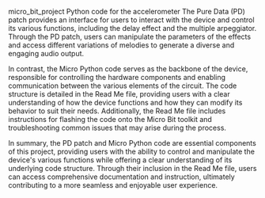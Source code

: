 micro_bit_project
Python code for the accelerometer 
The Pure Data (PD) patch provides an interface for users to interact with the device and control its various functions, including the delay effect and the multiple arpeggiator. Through the PD patch, users can manipulate the parameters of the effects and access different variations of melodies to generate a diverse and engaging audio output.

In contrast, the Micro Python code serves as the backbone of the device, responsible for controlling the hardware components and enabling communication between the various elements of the circuit. The code structure is detailed in the Read Me file, providing users with a clear understanding of how the device functions and how they can modify its behavior to suit their needs. Additionally, the Read Me file includes instructions for flashing the code onto the Micro Bit toolkit and troubleshooting common issues that may arise during the process.

In summary, the PD patch and Micro Python code are essential components of this project, providing users with the ability to control and manipulate the device's various functions while offering a clear understanding of its underlying code structure. Through their inclusion in the Read Me file, users can access comprehensive documentation and instruction, ultimately contributing to a more seamless and enjoyable user experience.
